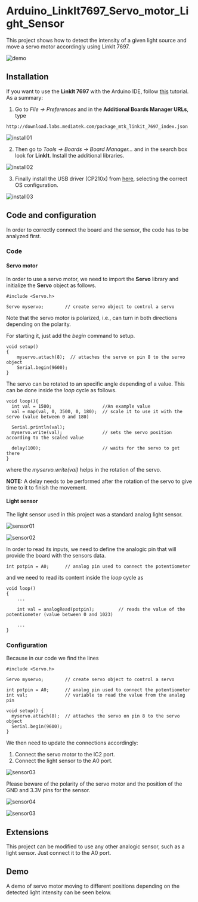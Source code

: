 # Arduino_LinkIt7697_Servo_motor_Light_Sensor

This project shows how to detect the intensity of a given light source and move a servo motor accordingly using LinkIt 7697.

![demo](/images/demo.gif?raw=true)

## Installation

If you want to use the **LinkIt 7697** with the Arduino IDE, follow [this](https://docs.labs.mediatek.com/resource/linkit7697-arduino/en/environment-setup) tutorial. As a summary:
1. Go to *File -> Preferences* and in the **Additional Boards Manager URLs**, type
```
http://download.labs.mediatek.com/package_mtk_linkit_7697_index.json
```
![install01](/images/install00.gif?raw=true)

2. Then go to *Tools -> Boards -> Board Manager...* and in the search box look for **LinkIt**. Install the additional libraries.

![install02](/images/install01.gif?raw=true)

3. Finally install the USB driver (CP210x) from [here](https://www.silabs.com/products/development-tools/software/usb-to-uart-bridge-vcp-drivers), selecting the correct OS configuration.

![install03](/images/pic99.png?raw=true)

## Code and configuration

In order to correctly connect the board and the sensor, the code has to be analyzed first.

### Code

#### Servo motor

In order to use a servo motor, we need to import the **Servo** library and initialize the **Servo** object as follows.
```arduino
#include <Servo.h>

Servo myservo;        // create servo object to control a servo
```
Note that the servo motor is polarized, i.e., can turn in both directions depending on the polarity. 

For starting it, just add the *begin* command to setup.
```arduino
void setup()
{
	myservo.attach(8);  // attaches the servo on pin 8 to the servo object
	Serial.begin(9600);
}
```
The servo can be rotated to an specific angle depending of a value. This can be done inside the *loop* cycle as follows.
```arduino
void loop(){
  int val = 1500;					//An example value
  val = map(val, 0, 3500, 0, 180);  // scale it to use it with the servo (value between 0 and 180)

  Serial.println(val);
  myservo.write(val);               // sets the servo position according to the scaled value

  delay(100);                       // waits for the servo to get there
}
```
where the *myservo.write(val)* helps in the rotation of the servo.

**NOTE:** A delay needs to be performed after the rotation of the servo to give time to it to finish the movement.

#### Light sensor

The light sensor used in this project was a standard analog light sensor.

![sensor01](/images/sensor02.png?raw=true)

![sensor02](/images/sensor03.png?raw=true)

In order to read its inputs, we need to define the analogic pin that will provide the board with the sensors data.

```arduino
int potpin = A0;      // analog pin used to connect the potentiometer
```
and we need to read its content inside the *loop* cycle as
```arduino
void loop()
{
	...

	int val = analogRead(potpin);         // reads the value of the potentiometer (value between 0 and 1023)
	
	...
}
```
### Configuration

Because in our code we find the lines
```arduino
#include <Servo.h>

Servo myservo;        // create servo object to control a servo

int potpin = A0;      // analog pin used to connect the potentiometer
int val;              // variable to read the value from the analog pin

void setup() {
  myservo.attach(8);  // attaches the servo on pin 8 to the servo object
  Serial.begin(9600);
}
```
We then need to update the connections accordingly:
1. Connect the servo motor to the IC2 port.
2. Connect the light sensor to the A0 port.

![sensor03](/images/motor00.jpg?raw=true)

Please beware of the polarity of the servo motor and the position of the GND and 3.3V pins for the sensor.

![sensor04](/images/sensor00.jpg?raw=true)

![sensor03](/images/image00.jpg?raw=true)

## Extensions

This project can be modified to use any other analogic sensor, such as a light sensor. Just connect it to the A0 port.

## Demo

A demo of servo motor moving to different positions depending on the detected light intensity can be seen below.